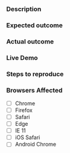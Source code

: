 ### Description
<!-- Example: The `vaadin-notification` element does not opening itself. -->

### Expected outcome
<!-- Example: `vaadin-notification` should be opened. -->

### Actual outcome
<!-- Example: `vaadin-notification` stays hidden. -->

### Live Demo
<!-- The template, click "Remix This" to edit it: https://glitch.com/edit/#!/three-priest -->

### Steps to reproduce
<!-- Example
1. Put a `vaadin-notification` element in the page.
2. Set `opened` to `true`
-->

### Browsers Affected
<!-- Check all that apply -->
- [ ] Chrome
- [ ] Firefox
- [ ] Safari
- [ ] Edge
- [ ] IE 11
- [ ] iOS Safari
- [ ] Android Chrome
